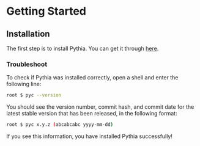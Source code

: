 # Getting Started

## Installation

The first step is to install Pythia. You can get it through [here](https://www.youtube.com/watch?v=i1m2o3L8CQo).

### Troubleshoot

To check if Pythia was installed correctly, open a shell and enter the following line:

```sh
root $ pyc --version
```

You should see the version number, commit hash, and commit date for the latest stable version that has been released, in the following format:

```sh
root $ pyc x.y.z (abcabcabc yyyy-mm-dd)
```

If you see this information, you have installed Pythia successfully!
